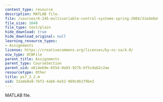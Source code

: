 ```yaml
---
content_type: resource
description: MATLAB file.
file: /courses/6-245-multivariable-control-systems-spring-2004/31ede8a97bf24ab66e52969c8b1f9be3_ps7_3_2.m
file_size: 1648
file_type: text/plain
hide_download: true
hide_download_original: null
learning_resource_types:
- Assignments
license: https://creativecommons.org/licenses/by-nc-sa/4.0/
ocw_type: OCWFile
parent_title: Assignments
parent_type: CourseSection
parent_uid: e614eb9e-655d-0a93-927b-bf5cdab2c2ae
resourcetype: Other
title: ps7_3_2.m
uid: 31ede8a9-7bf2-4ab6-6e52-969c8b1f9be3
---
```

MATLAB file.